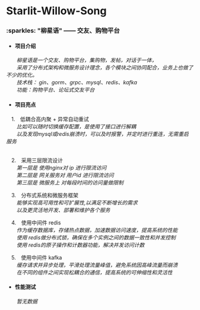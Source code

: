 # Starlit-Willow-Song

<h3>:sparkles: "柳星语" —— 交友、购物平台</h3>
<h4>

- 项目介绍
  </h4>

<i>
&emsp;&emsp;柳星语是一个交友、购物平台，集购物，发帖，对话于一体，<br>
&emsp;&emsp;采用了分布式架构和微服务设计理念，各个模块之间协同配合，业务上也做了不少的优化。<br>
&emsp;&emsp;技术栈： gin、gorm、grpc、mysql、redis、kafka<br>
&emsp;&emsp;功能：购物平台、论坛式交友平台
</i>

<br>

<h4>

- 项目亮点

</h4>
&emsp;1.&emsp;低耦合高内聚 + 异常自动重试<br>
&emsp;&emsp;<i>比如可以随时切换缓存配置，是使用了接口进行解耦</i><br>
&emsp;&emsp;<i>以及发现mysql或redis崩溃时，可以及时报警，并定时进行重连，无需重启服务</i><br><br>

&emsp;2.&emsp;采用三层限流设计<br>
&emsp;&emsp;<i>第一层是 使用nginx对 ip 进行限流访问</i><br>
&emsp;&emsp;<i>第二层是 网关服务对 用户id 进行限流访问</i><br>
&emsp;&emsp;<i>第三层是 微服务上 对每段时间的访问量做限制</i><br>

&emsp;3.&emsp;分布式系统和微服务框架<br>
&emsp;&emsp;<i>能够实现高可用性和可扩展性,以满足不断增长的需求<br>
&emsp;&emsp;以及更灵活地开发、部署和维护各个服务</i><br>

&emsp;4.&emsp;使用中间件 redis<br>
&emsp;&emsp;<i>作为缓存数据库，存储热点数据，加速数据访问速度，提高系统的性能</i><br>
&emsp;&emsp;<i>使用 redis做分布式锁，确保在多个实例之间的数据一致性和并发控制</i><br>
&emsp;&emsp;<i>使用 redis的原子操作和计数器功能，解决并发访问计数</i><br>

&emsp;5.&emsp;使用中间件 kafka<br>
&emsp;&emsp;<i>缓存请求并异步处理，平滑处理流量峰值，避免系统因高峰流量而崩溃</i><br>
&emsp;&emsp;<i>在不同的组件之间实现松耦合的通信，提高系统的可伸缩性和灵活性</i><br>

<h4>

- 性能测试

</h4>
&emsp;&emsp;<i>暂无数据</i>


